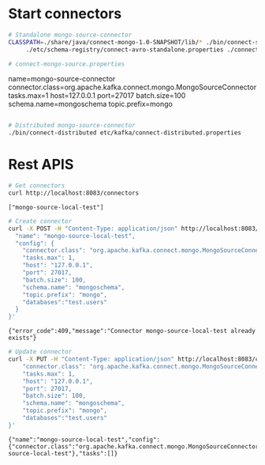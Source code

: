 
# Start connectors


```bash
# Standalone mongo-source-connector
CLASSPATH=./share/java/connect-mongo-1.0-SNAPSHOT/lib/* ./bin/connect-standalone \
     ./etc/schema-registry/connect-avro-standalone.properties ./connect-mongo-source.properties
```


```bash
# connect-mongo-source.properties
```
name=mongo-source-connector
connector.class=org.apache.kafka.connect.mongo.MongoSourceConnector
tasks.max=1
host=127.0.0.1
port=27017
batch.size=100
schema.name=mongoschema
topic.prefix=mongo
```
```


```bash
# Distributed mongo-source-connector
./bin/connect-distributed etc/kafka/connect-distributed.properties
```

# Rest APIS


```bash
# Get connectors
curl http://localhost:8083/connectors
```

    ["mongo-source-local-test"]


```bash
# Create connector
curl -X POST -H "Content-Type: application/json" http://localhost:8083/connectors -d '{
  "name": "mongo-source-local-test",
  "config": {
    "connector.class": "org.apache.kafka.connect.mongo.MongoSourceConnector",
    "tasks.max": 1,
    "host": "127.0.0.1",
    "port": 27017,
    "batch.size": 100,
    "schema.name": "mongoschema",
    "topic.prefix": "mongo",
    "databases":"test.users"
  }
}'
```

    {"error_code":409,"message":"Connector mongo-source-local-test already exists"}


```bash
# Update connector
curl -X PUT -H "Content-Type: application/json" http://localhost:8083/connectors/mongo-source-local-test/config -d '{
    "connector.class": "org.apache.kafka.connect.mongo.MongoSourceConnector",
    "tasks.max": 1,
    "host": "127.0.0.1",
    "port": 27017,
    "batch.size": 100,
    "schema.name": "mongoschema",
    "topic.prefix": "mongo",
    "databases":"test.users"
}'
```

    {"name":"mongo-source-local-test","config":{"connector.class":"org.apache.kafka.connect.mongo.MongoSourceConnector","tasks.max":"1","host":"127.0.0.1","port":"27017","batch.size":"100","schema.name":"mongoschema","topic.prefix":"mongo","databases":"test.users","name":"mongo-source-local-test"},"tasks":[]}
